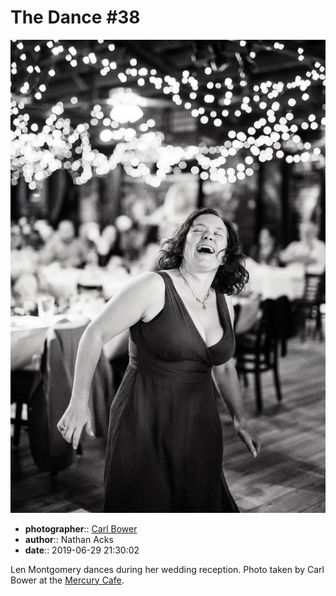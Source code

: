 # The Dance \#38

![Len Montgomery dances during her wedding reception](assets/2019-06-29-set-4-the-dance-38.webp)

* **photographer**:: [Carl Bower](https://carlbowerphotos.com)  
* **author**:: Nathan Acks  
* **date**:: 2019-06-29 21:30:02

Len Montgomery dances during her wedding reception. Photo taken by Carl Bower at the [Mercury Cafe](http://mercurycafe.com).
